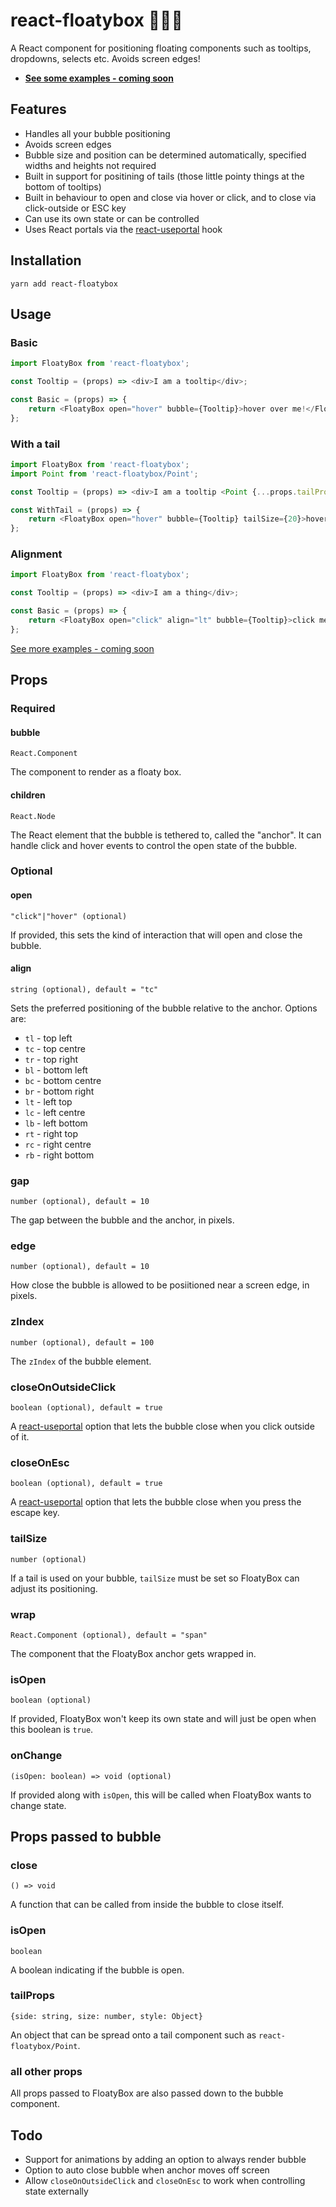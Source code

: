 # react-floatybox 🎈🎁🎉

A React component for positioning floating components such as tooltips, dropdowns, selects etc. Avoids screen edges!

* **[See some examples - coming soon](#)**

## Features
- Handles all your bubble positioning
- Avoids screen edges
- Bubble size and position can be determined automatically, specified widths and heights not required
- Built in support for positining of tails (those little pointy things at the bottom of tooltips)
- Built in behaviour to open and close via hover or click, and to close via click-outside or ESC key
- Can use its own state or can be controlled
- Uses React portals via the [react-useportal](https://github.com/alex-cory/react-useportal) hook

## Installation

```
yarn add react-floatybox
```

## Usage

### Basic

```js
import FloatyBox from 'react-floatybox';

const Tooltip = (props) => <div>I am a tooltip</div>;

const Basic = (props) => {
    return <FloatyBox open="hover" bubble={Tooltip}>hover over me!</FloatyBox>;
};
```

### With a tail

```js
import FloatyBox from 'react-floatybox';
import Point from 'react-floatybox/Point';

const Tooltip = (props) => <div>I am a tooltip <Point {...props.tailProps} color="#000" /></div>;

const WithTail = (props) => {
    return <FloatyBox open="hover" bubble={Tooltip} tailSize={20}>hover over me!</FloatyBox>
};
```

### Alignment

```js
import FloatyBox from 'react-floatybox';

const Tooltip = (props) => <div>I am a thing</div>;

const Basic = (props) => {
    return <FloatyBox open="click" align="lt" bubble={Tooltip}>click me!</FloatyBox>;
};
```

[See more examples - coming soon](#)

## Props

### Required

#### bubble
`React.Component`

The component to render as a floaty box.

#### children
`React.Node`

The React element that the bubble is tethered to, called the "anchor".
It can handle click and hover events to control the open state of the bubble.

### Optional

#### open
`"click"|"hover" (optional)`

If provided, this sets the kind of interaction that will open and close the bubble.

#### align
`string (optional), default = "tc"`

Sets the preferred positioning of the bubble relative to the anchor. Options are:

- `tl` - top left
- `tc` - top centre
- `tr` - top right
- `bl` - bottom left
- `bc` - bottom centre
- `br` - bottom right
- `lt` - left top
- `lc` - left centre
- `lb` - left bottom
- `rt` - right top
- `rc` - right centre
- `rb` - right bottom

### gap
`number (optional), default = 10`

The gap between the bubble and the anchor, in pixels.

### edge
`number (optional), default = 10`

How close the bubble is allowed to be posiitioned near a screen edge, in pixels.

### zIndex
`number (optional), default = 100`

The `zIndex` of the bubble element.

### closeOnOutsideClick
`boolean (optional), default = true`

A [react-useportal](https://github.com/alex-cory/react-useportal) option that lets the bubble close when you click outside of it.

### closeOnEsc
`boolean (optional), default = true`

A [react-useportal](https://github.com/alex-cory/react-useportal) option that lets the bubble close when you press the escape key.

### tailSize
`number (optional)`

If a tail is used on your bubble, `tailSize` must be set so FloatyBox can adjust its positioning.

### wrap
`React.Component (optional), default = "span"`

The component that the FloatyBox anchor gets wrapped in.

### isOpen
`boolean (optional)`

If provided, FloatyBox won't keep its own state and will just be open when this boolean is `true`.

### onChange
`(isOpen: boolean) => void (optional)`

If provided along with `isOpen`, this will be called when FloatyBox wants to change state.

## Props passed to bubble

### close
`() => void`

A function that can be called from inside the bubble to close itself.

### isOpen
`boolean`

A boolean indicating if the bubble is open.

### tailProps
`{side: string, size: number, style: Object}`

An object that can be spread onto a tail component such as `react-floatybox/Point`.

### all other props

All props passed to FloatyBox are also passed down to the bubble component.

## Todo

- Support for animations by adding an option to always render bubble
- Option to auto close bubble when anchor moves off screen
- Allow `closeOnOutsideClick` and `closeOnEsc` to work when controlling state externally
